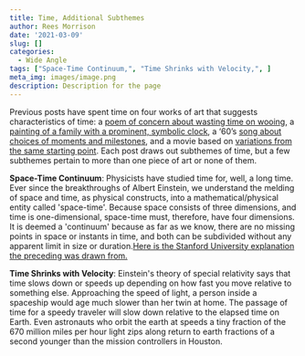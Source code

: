 ```yaml
---
title: Time, Additional Subthemes
author: Rees Morrison
date: '2021-03-09'
slug: []
categories:
  - Wide Angle
tags: ["Space-Time Continuum,", "Time Shrinks with Velocity,", ]
meta_img: images/image.png
description: Description for the page
---
```


Previous posts have spent time on four works of art that suggests characteristics of time:  a [poem of concern about wasting time on wooing](https://themesfromart.com/blog/2021-03-08-time-to-his-coy-mistress-by-andrew-marvell/timecoy/), a [painting of a family with a prominent, symbolic clock](https://themesfromart.com/blog/2021-03-08-time-from-the-bellili-family-by-edgar-degas/timebellili/), a ‘60’s [song about choices of moments and milestones](https://themesfromart.com/blog/2021-03-08-time-from-turn-turn-turn-by-the-byrds/timeturnturn/), and a movie based on [variations from the same starting point](https://themesfromart.com/blog/2021-03-08-time-from-groundhog-day-starring-bill-murray/timegroundhog/). Each post draws out subthemes of time, but a few subthemes pertain to more than one piece of art or none of them.

<!--more-->

**Space-Time Continuum**:  Physicists have studied time for, well, a long time.  Ever since the breakthroughs of Albert Einstein, we understand the melding of space and time, as physical constructs, into a mathematical/physical entity called 'space-time'.   Because space consists of three dimensions, and time is one-dimensional, space-time must, therefore, have four dimensions. It is deemed a 'continuum' because as far as we know, there are no missing points in space or instants in time, and both can be subdivided without any apparent limit in size or duration.[Here is the Stanford University  explanation the preceding was drawn from.](https://einstein.stanford.edu/content/relativity/q411.html)

**Time Shrinks with Velocity**:   Einstein's theory of special relativity says that time slows down or speeds up depending on how fast you move relative to something else.  Approaching the speed of light, a person inside a spaceship would age much slower than her twin at home.  The passage of time for a speedy traveler will slow down relative to the elapsed time on Earth.   Even astronauts who orbit the earth at speeds a tiny fraction of the 670 million miles per hour light zips along return to earth fractions of a second younger than the mission controllers in Houston.
